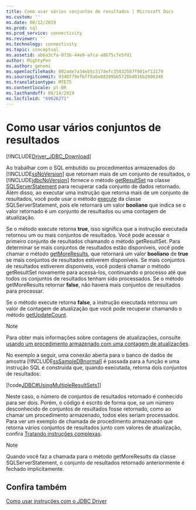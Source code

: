 ```yaml
---
title: Como usar vários conjuntos de resultados | Microsoft Docs
ms.custom: ''
ms.date: 08/12/2019
ms.prod: sql
ms.prod_service: connectivity
ms.reviewer: ''
ms.technology: connectivity
ms.topic: conceptual
ms.assetid: ab6a3cfa-073b-44e9-afca-a8675cfe5fd1
author: MightyPen
ms.author: genemi
ms.openlocfilehash: 802ade7a34eb5c5174efc35032587f801ef12179
ms.sourcegitcommit: 9348f79efbff8a6e88209bb5720bd016b2806346
ms.translationtype: MTE75
ms.contentlocale: pt-BR
ms.lasthandoff: 08/14/2019
ms.locfileid: "69026271"
---
```

# <a name="using-multiple-result-sets"></a>Como usar vários conjuntos de resultados

[!INCLUDE[Driver_JDBC_Download](../../includes/driver_jdbc_download.md)]

Ao trabalhar com o SQL embutido ou procedimentos armazenados do [!INCLUDE[ssNoVersion](../../includes/ssnoversion-md.md)] que retornam mais de um conjunto de resultados, o [!INCLUDE[jdbcNoVersion](../../includes/jdbcnoversion_md.md)] fornece o método [getResultSet](../../connect/jdbc/reference/getresultset-method-sqlserverstatement.md) na classe [SQLServerStatement](../../connect/jdbc/reference/sqlserverstatement-class.md) para recuperar cada conjunto de dados retornado. Além disso, ao executar uma instrução que retorna mais de um conjunto de resultados, você pode usar o método [execute](../../connect/jdbc/reference/execute-method-sqlserverstatement.md) da classe SQLServerStatement, pois ele retornará um valor **booliano** que indica se o valor retornado é um conjunto de resultados ou uma contagem de atualização.

Se o método execute retorna **true**, isso significa que a instrução executada retornou um ou mais conjuntos de resultados. Você pode acessar o primeiro conjunto de resultados chamando o método getResultSet. Para determinar se mais conjuntos de resultados estão disponíveis, você pode chamar o método [getMoreResults](../../connect/jdbc/reference/getmoreresults-method-sqlserverstatement.md), que retornará um valor **booliano** de **true** se mais conjuntos de resultados estiverem disponíveis. Se mais conjuntos de resultados estiverem disponíveis, você poderá chamar o método getResultSet novamente para acessá-los, continuando o processo até que todos os conjuntos de resultados tenham sido processados. Se o método getMoreResults retornar **false**, não haverá mais conjuntos de resultados para processar.

Se o método execute retorna **false**, a instrução executada retornou um valor de contagem de atualização que você pode recuperar chamando o método [getUpdateCount](../../connect/jdbc/reference/getupdatecount-method-sqlserverstatement.md).

> [!NOTE]  
> Para obter mais informações sobre contagens de atualizações, consulte [usando um procedimento armazenado com uma contagem de atualizações](../../connect/jdbc/using-a-stored-procedure-with-an-update-count.md).

No exemplo a seguir, uma conexão aberta para o banco de dados de amostra [!INCLUDE[ssSampleDBnormal](../../includes/sssampledbnormal_md.md)] é passada para a função e uma instrução SQL é construída que, quando executada, retorna dois conjuntos de resultados:

[!code[JDBC#UsingMultipleResultSets1](../../connect/jdbc/codesnippet/Java/using-multiple-result-sets_1.java)]

Neste caso, o número de conjuntos de resultados retornado é conhecido para ser dois. Porém, o código é escrito de forma que, se um número desconhecido de conjuntos de resultados fosse retornado, como ao chamar um procedimento armazenado, todos eles seriam processados. Para ver um exemplo de chamada de procedimento armazenado que retorna vários conjuntos de resultados junto com valores de atualização, confira [Tratando instruções complexas](../../connect/jdbc/handling-complex-statements.md).

> [!NOTE]  
> Quando você faz a chamada para o método getMoreResults da classe SQLServerStatement, o conjunto de resultados retornado anteriormente é fechado implicitamente.

## <a name="see-also"></a>Confira também

[Como usar instruções com o JDBC Driver](../../connect/jdbc/using-statements-with-the-jdbc-driver.md)
